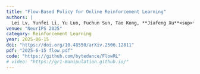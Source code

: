 ```yaml
---
title: "Flow-Based Policy for Online Reinforcement Learning"
authors: |
  Lei Lv, Yunfei Li, Yu Luo, Fuchun Sun, Tao Kong, **Jiafeng Xu**<sup>*</sup>, *et al.*
venue: "NeurIPS 2025"
category: Reinforcement Learning
year: 2025-06-15
doi: "https://doi.org/10.48550/arXiv.2506.12811"
pdf: "2025-6-15 flow.pdf"
code: "https://github.com/bytedance/FlowRL"
# video: "https://gr1-manipulation.github.io/"
---
```

